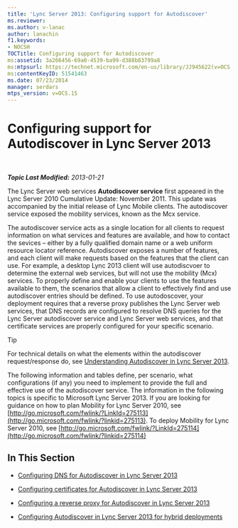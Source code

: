 ```yaml
---
title: 'Lync Server 2013: Configuring support for Autodiscover'
ms.reviewer: 
ms.author: v-lanac
author: lanachin
f1.keywords:
- NOCSH
TOCTitle: Configuring support for Autodiscover
ms:assetid: 3a266456-69a0-4539-ba99-d388b83799a8
ms:mtpsurl: https://technet.microsoft.com/en-us/library/JJ945622(v=OCS.15)
ms:contentKeyID: 51541463
ms.date: 07/23/2014
manager: serdars
mtps_version: v=OCS.15
---
```


<div data-xmlns="http://www.w3.org/1999/xhtml">

<div class="topic" data-xmlns="http://www.w3.org/1999/xhtml" data-msxsl="urn:schemas-microsoft-com:xslt" data-cs="http://msdn.microsoft.com/en-us/">

<div data-asp="http://msdn2.microsoft.com/asp">

# Configuring support for Autodiscover in Lync Server 2013

</div>

<div id="mainSection">

<div id="mainBody">

<span> </span>

_**Topic Last Modified:** 2013-01-21_

The Lync Server web services **Autodiscover service** first appeared in the Lync Server 2010 Cumulative Update: November 2011. This update was accompanied by the initial release of Lync Mobile clients. The autodiscover service exposed the mobility services, known as the Mcx service.

The autodiscover service acts as a single location for all clients to request information on what services and features are available, and how to contact the sevices – either by a fully qualified domain name or a web uniform resource locator reference. Autodiscover exposes a number of features, and each client will make requests based on the features that the client can use. For example, a desktop Lync 2013 client will use autodiscvoer to determine the external web services, but will not use the mobility (Mcx) services. To properly define and enable your clients to use the features available to them, the scenarios that allow a client to effectively find and use autodiscover entries should be defined. To use autodoscover, your deployment requires that a reverse proxy publishes the Lync Server web services, that DNS records are configured to resolve DNS queries for the Lync Server autodiscover service and Lync Server web services, and that certificate services are properly configured for your specific scenario.

<div>


> [!TIP]  
> For technical details on what the elements within the autodiscover request/response do, see <A href="lync-server-2013-understanding-autodiscover.md">Understanding Autodiscover in Lync Server 2013</A>.



</div>

The following information and tables define, per scenario, what configurations (if any) you need to implement to provide the full and effective use of the autodiscover service. The information in the following topics is specific to Microsoft Lync Server 2013. If you are looking for guidance on how to plan Mobility for Lync Server 2010, see [http://go.microsoft.com/fwlink/?LinkId=275113](http://go.microsoft.com/fwlink/?linkid=275113). To deploy Mobility for Lync Server 2010, see [http://go.microsoft.com/fwlink/?LinkId=275114](http://go.microsoft.com/fwlink/?linkid=275114)

<div>

## In This Section

  - [Configuring DNS for Autodiscover in Lync Server 2013](lync-server-2013-configuring-dns-for-autodiscover.md)

  - [Configuring certificates for Autodiscover in Lync Server 2013](lync-server-2013-configuring-certificates-for-autodiscover.md)

  - [Configuring a reverse proxy for Autodiscover in Lync Server 2013](lync-server-2013-configuring-a-reverse-proxy-for-autodiscover.md)

  - [Configuring Autodiscover in Lync Server 2013 for hybrid deployments](lync-server-2013-configuring-autodiscover-for-hybrid-deployments.md)

</div>

</div>

<span> </span>

</div>

</div>

</div>

